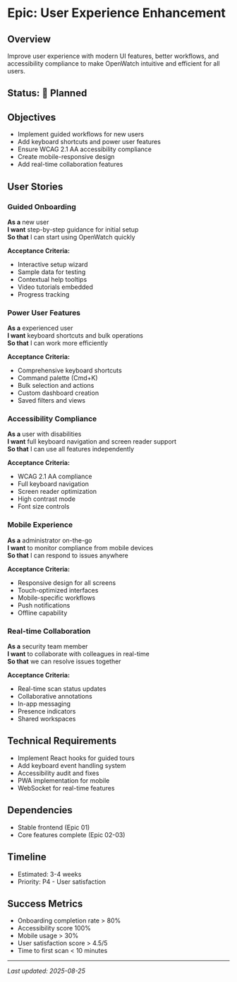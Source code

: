 # Epic: User Experience Enhancement

## Overview
Improve user experience with modern UI features, better workflows, and accessibility compliance to make OpenWatch intuitive and efficient for all users.

## Status: 🔵 Planned

## Objectives
- Implement guided workflows for new users
- Add keyboard shortcuts and power user features
- Ensure WCAG 2.1 AA accessibility compliance
- Create mobile-responsive design
- Add real-time collaboration features

## User Stories

### Guided Onboarding
**As a** new user  
**I want** step-by-step guidance for initial setup  
**So that** I can start using OpenWatch quickly

**Acceptance Criteria:**
- Interactive setup wizard
- Sample data for testing
- Contextual help tooltips
- Video tutorials embedded
- Progress tracking

### Power User Features
**As a** experienced user  
**I want** keyboard shortcuts and bulk operations  
**So that** I can work more efficiently

**Acceptance Criteria:**
- Comprehensive keyboard shortcuts
- Command palette (Cmd+K)
- Bulk selection and actions
- Custom dashboard creation
- Saved filters and views

### Accessibility Compliance
**As a** user with disabilities  
**I want** full keyboard navigation and screen reader support  
**So that** I can use all features independently

**Acceptance Criteria:**
- WCAG 2.1 AA compliance
- Full keyboard navigation
- Screen reader optimization
- High contrast mode
- Font size controls

### Mobile Experience
**As a** administrator on-the-go  
**I want** to monitor compliance from mobile devices  
**So that** I can respond to issues anywhere

**Acceptance Criteria:**
- Responsive design for all screens
- Touch-optimized interfaces
- Mobile-specific workflows
- Push notifications
- Offline capability

### Real-time Collaboration
**As a** security team member  
**I want** to collaborate with colleagues in real-time  
**So that** we can resolve issues together

**Acceptance Criteria:**
- Real-time scan status updates
- Collaborative annotations
- In-app messaging
- Presence indicators
- Shared workspaces

## Technical Requirements
- Implement React hooks for guided tours
- Add keyboard event handling system
- Accessibility audit and fixes
- PWA implementation for mobile
- WebSocket for real-time features

## Dependencies
- Stable frontend (Epic 01)
- Core features complete (Epic 02-03)

## Timeline
- Estimated: 3-4 weeks
- Priority: P4 - User satisfaction

## Success Metrics
- Onboarding completion rate > 80%
- Accessibility score 100%
- Mobile usage > 30%
- User satisfaction score > 4.5/5
- Time to first scan < 10 minutes

---
*Last updated: 2025-08-25*